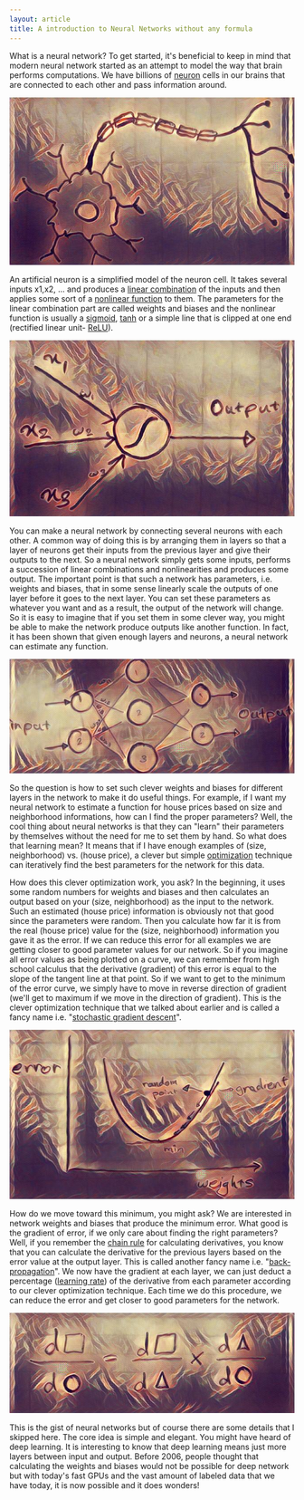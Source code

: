 ```yaml
---
layout: article
title: A introduction to Neural Networks without any formula
---
```


What is a neural network? To get started, it's beneficial to keep in mind that modern neural network started as an attempt to model the way that brain performs computations. We have billions of [neuron](https://en.wikipedia.org/wiki/Neuron) cells in our brains that are connected to each other and pass information around. 

![alt text](/images/neuron.jpg "A Neuron Cell")


An artificial neuron is a simplified model of the neuron cell. It takes several inputs x1,x2, ... and produces a [linear combination](https://en.wikipedia.org/wiki/Linear_combination) of the inputs and then applies some sort of a [nonlinear function](http://www.glencoe.com/sec/math/prealg/prealg05/study_guide/pdfs/prealg_pssg_G112.pdf) to them. The parameters for the linear combination part are called weights and biases and the nonlinear function is usually a [sigmoid](https://en.wikipedia.org/wiki/Sigmoid_function), [tanh](https://reference.wolfram.com/language/ref/Tanh.html) or a simple line that is clipped at one end (rectified linear unit- [ReLU](https://en.wikipedia.org/wiki/Rectifier_(neural_networks))). 

![alt text](/images/Aneuron.jpg "An artificial Neuron ")


You can make a neural network by connecting several neurons with each other. A common way of doing this is by arranging them in layers so that a layer of neurons get their inputs from the previous layer and give their outputs to the next. So a neural network simply gets some inputs, performs a succession of linear combinations and nonlinearities and produces some output. The important point is that such a network has parameters, i.e. weights and biases, that in some sense linearly scale the outputs of one layer before it goes to the next layer. You can set these parameters as whatever you want and as a result, the output of the network will change. So it is easy to imagine that if you set them in some clever way, you might be able to make the network produce outputs like another function. In fact, it has been shown that given enough layers and neurons, a neural network can estimate any function. 

![alt text](/images/neuralNet.jpg "A Neural Network ")


So the question is how to set such clever weights and biases for different layers in the network to make it do useful things. For example, if I want my neural network to estimate a function for house prices based on size and neighborhood informations, how can I find the proper parameters? Well, the cool thing about neural networks is that they can "learn" their parameters by themselves without the need for me to set them by hand. So what does that learning mean? It means that if I have enough examples of (size, neighborhood) vs. (house price), a clever but simple [optimization](https://en.wikipedia.org/wiki/Mathematical_optimization) technique can iteratively find the best parameters for the network for this data. 

How does this clever optimization work, you ask? In the beginning, it uses some random numbers for weights and biases and then calculates an output based on your (size, neighborhood) as the input to the network. Such an estimated (house price) information is obviously not that good since the parameters were random. Then you calculate how far it is from the real (house price) value for the (size, neighborhood) information you gave it as the error. If we can reduce this error for all examples we are getting closer to good parameter values for our network. So if you imagine all error values as being plotted on a curve, we can remember from high school calculus that the derivative (gradient) of this error is equal to the slope of the tangent line at that point. So if we want to get to the minimum of the error curve, we simply have to move in reverse direction of gradient (we'll get to maximum if we move in the direction of gradient). This is the clever optimization technique that we talked about earlier and is called a fancy name i.e. "[stochastic gradient descent](https://en.wikipedia.org/wiki/Stochastic_gradient_descent)".

![alt text](/images/sgd.jpg "stochastic gradient descent")


How do we move toward this minimum, you might ask? We are interested in network weights and biases that produce the minimum error. What good is the gradient of error, if we only care about finding the right parameters? Well, if you remember the [chain rule](https://en.wikipedia.org/wiki/Chain_rule) for calculating derivatives, you know that you can calculate the derivative for the previous layers based on the error value at the output layer. This is called another fancy name i.e. "[back-propagation](https://en.wikipedia.org/wiki/Backpropagation)". We now have the gradient at each layer, we can just deduct a percentage ([learning rate](http://datascience.stackexchange.com/questions/410/choosing-a-learning-rate)) of the derivative from each parameter according to our clever optimization technique. Each time we do this procedure, we can reduce the error and get closer to good parameters for the network. 

![alt text](/images/chainrule.jpg "The chain Rule")


This is the gist of neural networks but of course there are some details that I skipped here. The core idea is simple and elegant. You might have heard of deep learning. It is interesting to know that deep learning means just more layers between input and output. Before 2006, people thought that calculating the weights and biases would not be possible for deep network but with today's fast GPUs and the vast amount of labeled data that we have today, it is now possible and it does wonders!